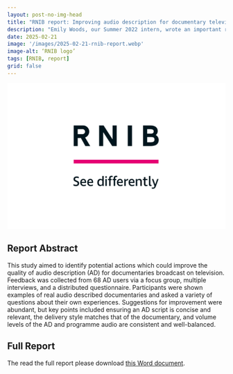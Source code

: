 ```yaml
---
layout: post-no-img-head
title: "RNIB report: Improving audio description for documentary television programs"
description: "Emily Woods, our Summer 2022 intern, wrote an important report on how to enhance TV documentary audio descriptions (AD) based on RNIB's interviews, focus groups and surveys. Key insights from AD users emphasize such as the need for concise scripts, matching delivery style, and balanced audio."
date: 2025-02-21
image: '/images/2025-02-21-rnib-report.webp'
image-alt: ‘RNIB logo’
tags: [RNIB, report]
grid: false
---
```


![RNIB logo](/images/2025-02-21-rnib-report.webp)

## Report Abstract 
This study aimed to identify potential actions which could improve the quality of audio description (AD) for documentaries broadcast on television. Feedback was collected from 68 AD users via a focus group, multiple interviews, and a distributed questionnaire. Participants were shown examples of real audio described documentaries and asked a variety of questions about their own experiences. Suggestions for improvement were abundant, but key points included ensuring an AD script is concise and relevant, the delivery style matches that of the documentary, and volume levels of the AD and programme audio are consistent and well-balanced. 

## Full Report
The read the full report please download [this Word document](/assets/docs/reports/2025-02-21-rnib-report.docx).